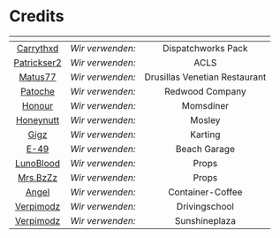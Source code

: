 # Credits

<table data-view="cards"><thead><tr><th align="center"></th><th align="center"></th><th align="center"></th></tr></thead><tbody><tr><td align="center"><a href="https://de.gta5-mods.com/users/Carrythxd">Carrythxd</a></td><td align="center"><em>Wir verwenden:</em></td><td align="center">Dispatchworks Pack</td></tr><tr><td align="center"><a href="https://www.youtube.com/@patrickser273">Patrickser2</a></td><td align="center"><em>Wir verwenden:</em></td><td align="center">ACLS</td></tr><tr><td align="center"><a href="https://discord.gg/D7PueEm">Matus77</a></td><td align="center"><em>Wir verwenden:</em></td><td align="center">Drusillas Venetian Restaurant</td></tr><tr><td align="center"><a href="https://discord.gg/AANqRyd">Patoche</a></td><td align="center"><em>Wir verwenden:</em></td><td align="center">Redwood Company</td></tr><tr><td align="center"><a href="https://discord.com/invite/sWjDHGcsfK">Honour</a></td><td align="center"><em>Wir verwenden:</em></td><td align="center">Momsdiner</td></tr><tr><td align="center"><a href="https://discord.com/invite/7KX35Zp">Honeynutt</a></td><td align="center"><em>Wir verwenden:</em></td><td align="center">Mosley</td></tr><tr><td align="center"><a href="https://discord.gg/8Jf7CrWhxA">Gigz</a></td><td align="center"><em>Wir verwenden:</em></td><td align="center">Karting</td></tr><tr><td align="center"><a href="https://forum.cfx.re/t/mlo-free-del-perro-garage/4895108">E-49</a></td><td align="center"><em>Wir verwenden:</em></td><td align="center">Beach Garage</td></tr><tr><td align="center"><a href="https://discord.com/invite/mrxAmwt">LunoBlood</a></td><td align="center"><em>Wir verwenden:</em></td><td align="center">Props</td></tr><tr><td align="center"><a href="https://discord.gg/PpAHBCMW97">Mrs.BzZz</a></td><td align="center"><em>Wir verwenden:</em></td><td align="center">Props</td></tr><tr><td align="center"><a href="https://discord.gg/TTSmUT6e8Z">Angel</a></td><td align="center"><em>Wir verwenden:</em></td><td align="center">Container-Coffee</td></tr><tr><td align="center"><a href="https://discord.gg/2pdW4PTTfm">Verpimodz</a></td><td align="center"><em>Wir verwenden:</em></td><td align="center">Drivingschool</td></tr><tr><td align="center"><a href="https://discord.gg/2pdW4PTTfm">Verpimodz</a></td><td align="center"><em>Wir verwenden:</em></td><td align="center">Sunshineplaza</td></tr></tbody></table>

